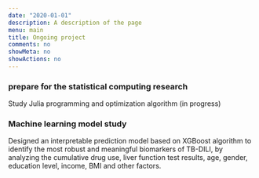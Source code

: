 ```yaml
---
date: "2020-01-01"
description: A description of the page
menu: main
title: Ongoing project
comments: no
showMeta: no
showActions: no
---
```


### prepare for the statistical computing research

Study Julia programming and optimization algorithm (in progress)

### Machine learning model study

Designed an interpretable prediction model based on XGBoost algorithm to identify the most robust and meaningful biomarkers of TB-DILI, by analyzing the cumulative drug use, liver function test results, age, gender, education level, income, BMI and other factors.
